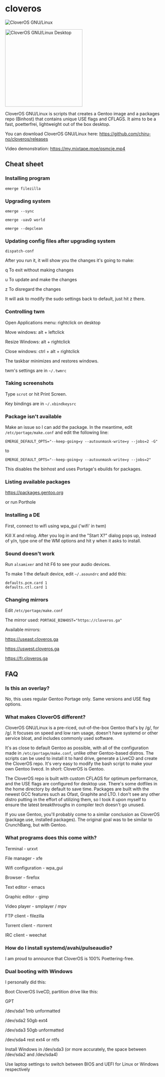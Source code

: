 # cloveros
![CloverOS GNU/Linux](https://raw.githubusercontent.com/chiru-no/cloveros/master/artwork/logo.png "CloverOS GNU/Linux")

<img src="https://raw.githubusercontent.com/chiru-no/cloveros/master/artwork/desktop.png" alt="CloverOS GNU/Linux Desktop" width="250px" />

CloverOS GNU/Linux is scripts that creates a Gentoo image and a packages repo (Binhost) that contains unique USE flags and CFLAGS. It aims to be a fast, poetterfrei, lightweight out of the box desktop.

You can download CloverOS GNU/Linux here: https://github.com/chiru-no/cloveros/releases

Video demonstration: https://my.mixtape.moe/qsmcje.mp4

## Cheat sheet
### Installing program
`emerge filezilla`

### Upgrading system
```
emerge --sync

emerge -uavD world

emerge --depclean
```

### Updating config files after upgrading system
`dispatch-conf`

After you run it, it will show you the changes it's going to make:


q To exit without making changes

u To update and make the changes

z To disregard the changes


It will ask to modify the sudo settings back to default, just hit z there.

### Controlling twm
Open Applications menu: rightclick on desktop

Move windows: alt + leftclick

Resize Windows: alt + rightclick

Close windows: ctrl + alt + rightclick

The taskbar minimizes and restores windows.

twm's settings are in `~/.twmrc`

### Taking screenshots

Type `scrot` or hit Print Screen.

Key bindings are in `~/.xbindkeysrc`

### Package isn't available
Make an issue so I can add the package. In the meantime, edit `/etc/portage/make.conf` and edit the following line:

`EMERGE_DEFAULT_OPTS="--keep-going=y --autounmask-write=y --jobs=2 -G"`

to

`EMERGE_DEFAULT_OPTS="--keep-going=y --autounmask-write=y --jobs=2"`

This disables the binhost and uses Portage's ebuilds for packages.

### Listing available packages
https://packages.gentoo.org

or run Porthole

### Installing a DE
First, connect to wifi using wpa_gui ('wifi' in twm)

Kill X and relog. After you log in and the "Start X?" dialog pops up, instead of y/n, type one of the WM options and hit y when it asks to install.

### Sound doesn't work
Run `alsamixer` and hit F6 to see your audio devices.

To make 1 the default device, edit `~/.asoundrc` and add this:

```
defaults.pcm.card 1
defaults.ctl.card 1
```

### Changing mirrors
Edit `/etc/portage/make.conf`

The mirror used: `PORTAGE_BINHOST="https://cloveros.ga"`

Available mirrors:

https://useast.cloveros.ga

https://uswest.cloveros.ga

https://fr.cloveros.ga

## FAQ
### Is this an overlay?
No, this uses regular Gentoo Portage only. Same versions and USE flag options.

### What makes CloverOS different?
CloverOS GNU/Linux is a pre-riced, out-of-the-box Gentoo that's by /g/, for /g/. It focuses on speed and low ram usage, doesn't have systemd or other service bloat, and includes commonly used software.

It's as close to default Gentoo as possible, with all of the configuration made in `/etc/portage/make.conf`, unlike other Gentoo-based distros. The scripts can be used to install it to hard drive, generate a LiveCD and create the CloverOS repo. It's very easy to modify the bash script to make your own Gentoo livecd. In short: CloverOS is Gentoo.

The CloverOS repo is built with custom CFLAGS for optimum performance, and the USE flags are configured for desktop use. There's some dotfiles in the home directory by default to save time. Packages are built with the newest GCC features such as Ofast, Graphite and LTO. I don't see any other distro putting in the effort of utilizing them, so I took it upon myself to ensure the latest breakthroughs in compiler tech doesn't go unused.

If you use Gentoo, you'll probably come to a similar conclusion as CloverOS (package.use, installed packages). The original goal was to be similar to CrunchBang, but with Gentoo.

### What programs does this come with?
Terminal - urxvt

File manager - xfe

Wifi configuration - wpa_gui

Browser - firefox

Text editor - emacs

Graphic editor - gimp

Video player - smplayer / mpv

FTP client - filezilla

Torrent client - rtorrent

IRC client - weechat

### How do I install systemd/avahi/pulseaudio?
I am proud to announce that CloverOS is 100% Poettering-free.

### Dual booting with Windows
I personally did this:

Boot CloverOS liveCD, partition drive like this:


GPT

/dev/sda1 1mb unformatted

/dev/sda2 50gb ext4

/dev/sda3 50gb unformatted

/dev/sda4 rest ext4 or ntfs


Install Windows in /dev/sda3 (or more accurately, the space between /dev/sda2 and /dev/sda4)

Use laptop settings to switch between BIOS and UEFI for Linux or Windows respectively
